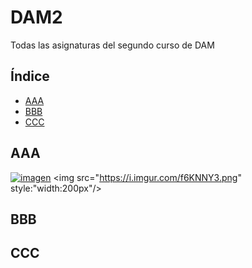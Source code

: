 # DAM2
Todas las asignaturas del segundo curso de DAM


## Índice
- [AAA](#aaa)
- [BBB](#bbb)
- [CCC](#ccc)

## AAA
[![imagen](https://i.imgur.com/f6KNNY3.png)](https://i.imgur.com/f6KNNY3.png)
<img src="https://i.imgur.com/f6KNNY3.png" style:"width:200px"/>
## BBB

## CCC

